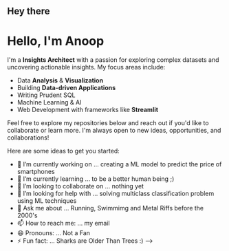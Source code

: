 ## Hey there 

# Hello, I'm Anoop  

I'm a **Insights Architect** with a passion for exploring complex datasets and uncovering actionable insights. My focus areas include:

- Data **Analysis** & **Visualization**
- Building **Data-driven Applications**
- Writing Prudent SQL 
- Machine Learning & AI
- Web Development with frameworks like **Streamlit** 

Feel free to explore my repositories below and reach out if you'd like to collaborate or learn more. I'm always open to new ideas, opportunities, and collaborations!


Here are some ideas to get you started:

- 🔭 I’m currently working on ... creating a ML model to predict the price of smartphones
- 🌱 I’m currently learning ... to be a better human being ;)
- 👯 I’m looking to collaborate on ... nothing yet
- 🤔 I’m looking for help with ... solving multiclass classification problem using ML techniques
- 💬 Ask me about ... Running, Swimmimg and Metal Riffs before the 2000's
- 📫 How to reach me: ...  my email
- 😄 Pronouns: ... Not a Fan
- ⚡ Fun fact: ... Sharks are Older Than Trees :)
-->
